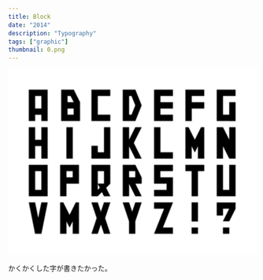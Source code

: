 ```yaml
---
title: Block
date: "2014"
description: "Typography"
tags: ["graphic"]
thumbnail: 0.png
---
```


![1](./1.png)

かくかくした字が書きたかった。

